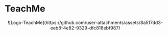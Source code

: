 # TeachMe
<p style="text-align: center;">
  ![Logo-TeachMe](https://github.com/user-attachments/assets/8a517dd3-eeb8-4e82-9329-dfc818ebf987)  
</p>
